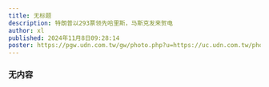 ```yaml
---
title: 无标题
description: 特朗普以293票领先哈里斯，马斯克发来贺电
author: xl
published: 2024年11月8日09:28:14
poster: https://pgw.udn.com.tw/gw/photo.php?u=https://uc.udn.com.tw/photo/wj/realtime/2024/11/09/30871494.jpg&x=0&y=0&sw=0&sh=0&sl=W&fw=800&exp=3600&w=930&nt=1
---
```


### 无内容